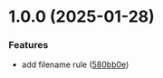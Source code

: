 # 1.0.0 (2025-01-28)


### Features

* add filename rule ([580bb0e](https://github.com/bartram/imglint/commit/580bb0e2c67e41fe75b50981de0f6cb7a0e7448e))
